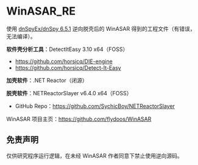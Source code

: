 # WinASAR_RE
使用 [dnSpyEx/dnSpy 6.5.1](https://github.com/dnSpyEx/dnSpy) 逆向脱壳后的 WinASAR 得到的工程文件（有错误，无法编译）。

**软件壳分析工具**：DetectItEasy 3.10 x64（FOSS）

- https://github.com/horsicq/DIE-engine
- https://github.com/horsicq/Detect-It-Easy

**加壳软件**：.NET Reactor（闭源）

**脱壳软件**：NETReactorSlayer v6.4.0 x64（FOSS）

- GitHub Repo：https://github.com/SychicBoy/NETReactorSlayer

WinASAR 项目主页：https://github.com/flydoos/WinASAR

## 免责声明 
仅供研究程序运行逻辑，在未经 WinASAR 作者同意下禁止使用逆向源码。
